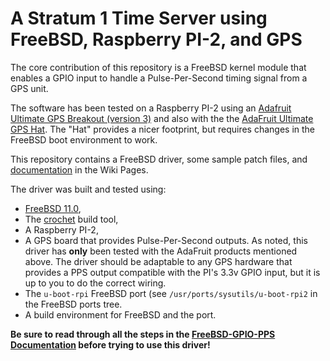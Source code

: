 # A Stratum 1 Time Server using FreeBSD, Raspberry PI-2, and GPS

The core contribution of this repository is a FreeBSD kernel module that enables a GPIO input
to handle a Pulse-Per-Second timing signal from a GPS unit. 

The software has been tested on a Raspberry PI-2 using
an [Adafruit Ultimate GPS Breakout (version 3)](https://www.adafruit.com/products/746) and also
with the the [AdaFruit Ultimate GPS Hat](https://www.adafruit.com/products/2324). The
"Hat" provides a nicer footprint, but requires changes in the FreeBSD boot environment to work.

This repository contains a FreeBSD driver, some sample patch files, and [documentation](https://github.com/BobBallance/freebsd-gpio-pps/wiki/Home)  in the Wiki Pages.

The driver was built and tested using:
* [FreeBSD 11.0](https://www.freebsd.org),
* The [crochet](https://github.com/freebsd/crochet) build tool,
* A Raspberry PI-2, 
* A GPS board that provides Pulse-Per-Second outputs. As noted, this driver has **only** been tested with the AdaFruit products mentioned above. The driver should be adaptable to any GPS hardware that provides a PPS output
compatible with the PI's 3.3v GPIO input, but it is up to you to do the correct wiring.
* The `u-boot-rpi` FreeBSD port (see `/usr/ports/sysutils/u-boot-rpi2` in the FreeBSD ports tree.
* A build environment for FreeBSD and the port.

**Be sure to read through all the steps in the [FreeBSD-GPIO-PPS Documentation](https://github.com/BobBallance/freebsd-gpio-pps/wiki/Home)
before trying to use this driver!** 
